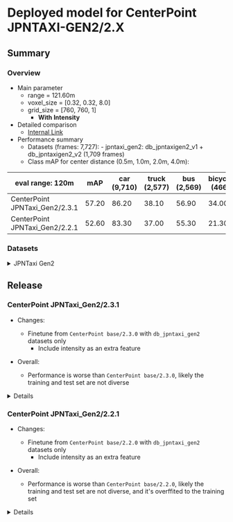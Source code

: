 # Deployed model for CenterPoint JPNTAXI-GEN2/2.X
## Summary

### Overview
- Main parameter
  - range = 121.60m
  - voxel_size = [0.32, 0.32, 8.0]
  - grid_size = [760, 760, 1]
	- **With Intensity**
- Detailed comparison
  - [Internal Link](https://docs.google.com/spreadsheets/d/1jkadazpbA2BUYEUdVV8Rpe54-snH1cbdJbbHsuK04-U/edit?usp=sharing)
- Performance summary
  - Datasets (frames: 7,727):
			- jpntaxi_gen2: db_jpntaxigen2_v1 + db_jpntaxigen2_v2 (1,709 frames)
  - Class mAP for center distance (0.5m, 1.0m, 2.0m, 4.0m):

| eval range: 120m         | mAP     | car <br> (9,710)     | truck <br> (2,577) | bus <br> (2,569) | bicycle <br> (466) | pedestrian <br> (10,518) |
| ---------------------    | ---- | ----------------- | ------------------- | ---------------- | ----------------- | ---------------- |
| CenterPoint JPNTaxi_Gen2/2.3.1 | 57.20 | 86.20            | 38.10               | 56.90         | 34.00                 | 70.70            |
| CenterPoint JPNTaxi_Gen2/2.2.1 | 52.60 | 83.30            | 37.00               | 55.30         | 21.30                 | 66.10            |

### Datasets


<details>
<summary> JPNTaxi Gen2 </summary>

- Test datases: jpntaxi_gen2: db_jpntaxigen2_v1 + db_jpntaxigen2_v2 (1,709 frames)

| eval range: 120m         | mAP     | car <br> (9,710)     | truck <br> (2,577) | bus <br> (2,569) | bicycle <br> (466) | pedestrian <br> (10,518) |
| -------------------------| ----    | -------------------- | ------------------- | ---------------- | -------------------- | ------------------------ |
| CenterPoint JPNTaxi_Gen2/2.3.1 | 57.20 | 86.20            | 38.10               | 56.90         | 34.00                 | 70.70            |
| CenterPoint JPNTaxi_Gen2/2.2.1 | 52.60 | 83.30            | 37.00               | 55.30         | 21.30                 | 66.10            |

</details>

## Release
### CenterPoint JPNTaxi_Gen2/2.3.1
- Changes:
  - Finetune from `CenterPoint base/2.3.0` with `db_jpntaxi_gen2` datasets only
	- Include intensity as an extra feature

- Overall:
  - Performance is worse than `CenterPoint base/2.3.0`, likely the training and test set are not diverse

<details>

- Model
  - Training Datasets (frames: 18,630):
			- jpntaxi_gen2: db_jpntaxigen2_v1 + db_jpntaxigen2_v2 (18,630 frames)
  - [Config file path](https://github.com/tier4/AWML/blob/c0ba7268f110062f71ee80a3469102867a63b740/projects/CenterPoint/configs/t4dataset/Centerpoint/second_secfpn_4xb16_121m_jpntaxi_gen2_base.py)
  - Deployed onnx and ROS parameter files (for internal)
    - [WebAuto](https://evaluation.tier4.jp/evaluation/mlpackages/7156b453-2861-4ae9-b135-e24e48cc9029/releases/0e6b01fe-3f66-4bb3-be5c-4a4ded446191?project_id=zWhWRzei)
    - [model-zoo](https://download.autoware-ml-model-zoo.tier4.jp/autoware-ml/models/centerpoint/centerpoint/jpntaxi_gen2/v2.3.1/deployment.zip)
    - [Google drive](https://drive.google.com/file/d/1wuZ_HKMMUntCDhrUVRGe6BC0_GJvoppK/view?usp=drive_link)
  - Logs (for internal)
    - [model-zoo](https://download.autoware-ml-model-zoo.tier4.jp/autoware-ml/models/centerpoint/centerpoint/jpntaxi_gen2/v2.3.1/logs.zip)
    - [Google drive](https://drive.google.com/file/d/18Q5FBb2duFpE3zNABPMyt2ecqjM3rkrF/view?usp=drive_link)
  - Train time: NVIDIA H100 80GB * 4 * 30 epochs = 12 hours
  - Batch size: 4*16 = 64

- Evaluation

- jpntaxi_gen2: db_jpntaxigen2_v1 + db_jpntaxigen2_v2 (1,709 frames)
  - Total mAP (eval range = 120m): 0.5720

| class_name | Count      | mAP  | AP@0.5m | AP@1.0m | AP@2.0m | AP@4.0m |
| ----       | ---------- | ---- | ---- | ---- | ---- | ---- |
| car        |  9,710     | 86.2 | 81.1    | 87.1    | 88.2    | 88.4    |
| truck      |  2,577     | 38.1 | 28.5    | 35.1    | 38.9    | 50.1    |
| bus        |  2,569     | 56.9 | 41.2    | 56.8    | 64.1    | 65.5    |
| bicycle    |    466     | 34.0 | 28.9    | 35.1    | 35.9    | 36.3    |
| pedestrian |  10,518    | 70.7 | 69.4    | 70.3    | 71.1    | 72.1    |

</details>

### CenterPoint JPNTaxi_Gen2/2.2.1
- Changes:
  - Finetune from `CenterPoint base/2.2.0` with `db_jpntaxi_gen2` datasets only
	- Include intensity as an extra feature

- Overall:
  - Performance is worse than `CenterPoint base/2.2.0`, likely the training and test set are not diverse, and it's overffited to the training set

<details>

- Model
  - Training dataset: DB JPNTAXI Gen2 v1.0 (total frames: 12,799)
  - [Config file path](https://github.com/tier4/AWML/blob/81314d29d4efa560952324c48ef7c0ea1e56f1ee/projects/CenterPoint/configs/t4dataset/Centerpoint/second_secfpn_4xb16_121m_jpntaxi_gen2_base.py)
  - Deployed onnx and ROS parameter files (for internal)
    - [WebAuto](https://evaluation.tier4.jp/evaluation/mlpackages/7156b453-2861-4ae9-b135-e24e48cc9029/releases/7e552a0a-7c31-49f7-85c9-784531172077?project_id=zWhWRzei)
    - [model-zoo](https://download.autoware-ml-model-zoo.tier4.jp/autoware-ml/models/centerpoint/centerpoint/jpntaxi_gen2/v2.2.1/deployment.zip)
    - [Google drive](https://drive.google.com/file/d/1AzWPmXPEsH2HAMLrHIaoTCzhqaf6hDW5/view?usp=drive_link)
  - Logs (for internal)
    - [model-zoo](https://download.autoware-ml-model-zoo.tier4.jp/autoware-ml/models/centerpoint/centerpoint/jpntaxi_gen2/v2.2.1/logs.zip)
    - [Google drive](https://drive.google.com/file/d/1MXES2Dbi_ab8VcTRRODFrEzaZaiDRwt5/view?usp=drive_link)
  - Train time: NVIDIA H100 80GB * 4 * 30 epochs = 12 hours
  - Batch size: 4*16 = 64

- Evaluation

- db_jpntaxi_gen2_v1 (total frames: 1,479):
  - Total mAP (eval range = 120m): 0.5090

| class_name | Count | mAP  | AP@0.5m | AP@1.0m | AP@2.0m | AP@4.0m |
| ----       | ------| ---- | ----    | ---- | ---- | ---- |
| car        | 8,571 | 84.2 | 79.6    | 84.4    | 86.2    | 86.4    |
| truck      | 3,349 | 35.6 | 24.4    | 30.5    | 37.7    | 49.7    |
| bus        | 4,148 | 53.7 | 36.3    | 50.6    | 63.1    | 64.6    |
| bicycle    |   310 | 12.0 | 12.0    | 12.0    | 12.0    | 12.2    |
| pedestrian | 8,665 | 68.9 | 68.0    | 68.5    | 69.1    | 69.9    |

</details>
